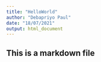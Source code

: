 ```yaml
---
title: "HelloWorld"
author: "Debapriyo Paul"
date: "18/07/2021"
output: html_document
---
```


## This is a markdown file
